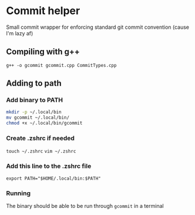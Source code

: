 # Commit helper

Small commit wrapper for enforcing standard git commit convention (cause I'm lazy af)

## Compiling with g++

`g++ -o gcommit gcommit.cpp CommitTypes.cpp`

## Adding to path

### Add binary to PATH
```bash
mkdir -p ~/.local/bin
mv gcommit ~/.local/bin/
chmod +x ~/.local/bin/gcommit
```

### Create .zshrc if needed
`touch ~/.zshrc`
`vim ~/.zshrc`

### Add this line to the .zshrc file
`export PATH="$HOME/.local/bin:$PATH"`

### Running
The binary should be able to be run through `gcommit` in a terminal